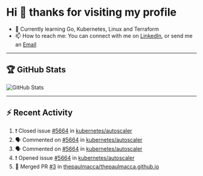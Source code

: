 # Hi 👋 thanks for visiting my profile

- 🌱 Currently learning Go, Kubernetes, Linux and Terraform
- 📫 How to reach me: You can connect with me on [LinkedIn](https://www.linkedin.com/in/thepaulmacca/), or send me an [Email](mailto:pm@thepaulmacca.com)

---

## :trophy: GitHub Stats

![GitHub Stats](https://github-readme-stats.vercel.app/api?username=thepaulmacca&count_private=true&show_icons=true&theme=dark)

---

## :zap: Recent Activity

<!--START_SECTION:activity-->
1. ❗️ Closed issue [#5664](https://github.com/kubernetes/autoscaler/issues/5664) in [kubernetes/autoscaler](https://github.com/kubernetes/autoscaler)
2. 🗣 Commented on [#5664](https://github.com/kubernetes/autoscaler/issues/5664) in [kubernetes/autoscaler](https://github.com/kubernetes/autoscaler)
3. 🗣 Commented on [#5664](https://github.com/kubernetes/autoscaler/issues/5664) in [kubernetes/autoscaler](https://github.com/kubernetes/autoscaler)
4. ❗️ Opened issue [#5664](https://github.com/kubernetes/autoscaler/issues/5664) in [kubernetes/autoscaler](https://github.com/kubernetes/autoscaler)
5. 🎉 Merged PR [#3](https://github.com/thepaulmacca/thepaulmacca.github.io/pull/3) in [thepaulmacca/thepaulmacca.github.io](https://github.com/thepaulmacca/thepaulmacca.github.io)
<!--END_SECTION:activity-->
